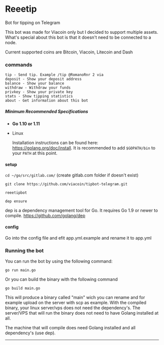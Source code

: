 # Reeetip
Bot for tipping on Telegram

This bot was made for Viacoin only but I decided to support multiple assets.
What's special about this bot is that it doesn't need to be connected to a node.

Current supported coins are Bitcoin, Viacoin, Litecoin and Dash

### commands

```
tip - Send tip. Example /tip @RomanoRnr 2 via
deposit - Show your deposit address
balance - Show your balance
withdraw - Withdraw your funds
privkey - Show your private key
stats - Show tipping statistics
about - Get information about this bot
```

##### Minimum Recommended Specifications

- **Go 1.10 or 1.11**
* Linux


  Installation instructions can be found here: https://golang.org/doc/install.
  It is recommended to add `$GOPATH/bin` to your `PATH` at this point.

#### setup
``cd ~/go/src/gitlab.com/`` (create gitlab.com folder if doesn't exist)

``git clone https://github.com/viacoin/tipbot-telegram.git``

``reeetipbot``

``dep ensure``


dep is a dependency management tool for Go. It requires Go 1.9 or newer to compile.
https://github.com/golang/dep

#### config

Go into the config file and efit app.yml.example and rename it to app.yml

### Running the bot

You can run the bot by using the following command:

``go run main.go``

Or you can build the binary with the following command

``go build main.go``

This will produce a binary called "main" wich you can rename and for example upload
on the server with scp as example. With the compiled binary, your linux
server/vps does not need the dependency's. The server/VPS that will run the binary
does not need to have Golang installed at all.

The machine that will compile does need Golang installed and all dependency's (use dep).


----
